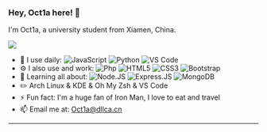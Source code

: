 ### Hey, Oct1a here! 👋

  I'm Oct1a, a university student from Xiamen, China.
  
  ![](https://github-readme-stats.vercel.app/api?username=mayandev)
  
- 🚀 I use daily: ![JavaScript](https://img.shields.io/badge/-JavaScript-black?style=plastic&logo=javascript) ![Python](https://img.shields.io/badge/-Python-8fcfd1?-style=plastic&logo=Python) ![VS Code](https://img.shields.io/badge/-VS%20Code-007ACC?style=plastic&logo=visual-studio-code)
- ⚙️ I also use and work: ![Php](https://img.shields.io/badge/-php-394989?style=plastic&logo=php) ![HTML5](https://img.shields.io/badge/-HTML5-E34F26?style=plastic&logo=html5&logoColor=white) ![CSS3](https://img.shields.io/badge/-CSS3-1572B6?style=plastic&logo=css3) ![Bootstrap](https://img.shields.io/badge/-Bootstrap-563D7C?style=plastic&logo=bootstrap)
- 🌱 Learning all about: ![Node.JS](https://img.shields.io/badge/-Node.JS-black?style=plastic&logo=Node.js) ![Express.JS](https://img.shields.io/badge/-Express.JS-c7b198?style=plastic&logo=Express.JS) ![MongoDB](https://img.shields.io/badge/-MongoDB-black?style=plastic&logo=mongodb)
- ✏️ Arch Linux & KDE & Oh My Zsh & VS Code
- ⚡️ Fun fact: I'm a huge fan of Iron Man, I love to eat and travel
- 📫 Email me at: Oct1a@dllca.cn
------

